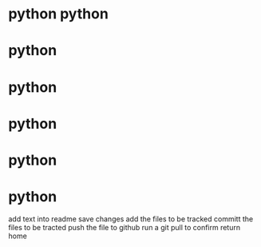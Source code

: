 # python  python
# python
# python
# python
# python
# python
add text into readme
save changes
add the files to be tracked
committ the files to be tracted
push the file to github
run a git pull to confirm
return home